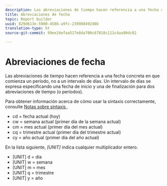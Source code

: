 ```yaml
---
description: Las abreviaciones de tiempo hacen referencia a una fecha concreta en que comienza un período, no a un intervalo de días. Un intervalo de días se expresa especificando una fecha de inicio y una de finalización para dos abreviaciones de tiempo (o períodos).
title: Abreviaciones de fecha
topic: Report builder
uuid: 829d613e-5900-4586-a9fc-239988492d8b
translation-type: ht
source-git-commit: 99ee24efaa517e8da700c67818c111c4aa90dc02

---
```



# Abreviaciones de fecha

Las abreviaciones de tiempo hacen referencia a una fecha concreta en que comienza un período, no a un intervalo de días. Un intervalo de días se expresa especificando una fecha de inicio y una de finalización para dos abreviaciones de tiempo (o períodos).

Para obtener información acerca de cómo usar la sintaxis correctamente, consulte [Notas sobre sintaxis ](/help/analyze/report-builder/data-requests/configuring-report-dates/c-customized-date-expressions/examples-of-date-ranges-using-customized-expressions.md#section_555D6563B2D94FA3BDD801DC0B8C289D).

* cd = fecha actual (hoy)
* cw = semana actual (primer día de la semana actual)
* cm = mes actual (primer día del mes actual)
* cq = trimestre actual (primer día del trimestre actual)
* cy = año actual (primer día del año actual)

En la lista siguiente, *[UNIT]* indica cualquier multiplicador entero.

* [UNIT] d = día
* [UNIT] w = semana
* [UNIT] m = mes
* [UNIT] q = trimestre
* [UNIT] y = año
